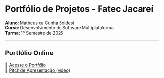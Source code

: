 # Portfólio de Projetos - Fatec Jacareí

**Aluno:** Matheus da Cunha Soldesi  
**Curso:** Desenvolvimento de Software Multiplataforma  
**Turma:** 1º Semestre de 2025  

---

## Portfólio Online  

🔗 [Acesse o Portfólio](https://fatec-jacarei-dsm-portfolio.github.io/ra2581392513015/)  
🎥 [Pitch de Apresentação (vídeo)](https://youtu.be/87ltuaei-H8)  
